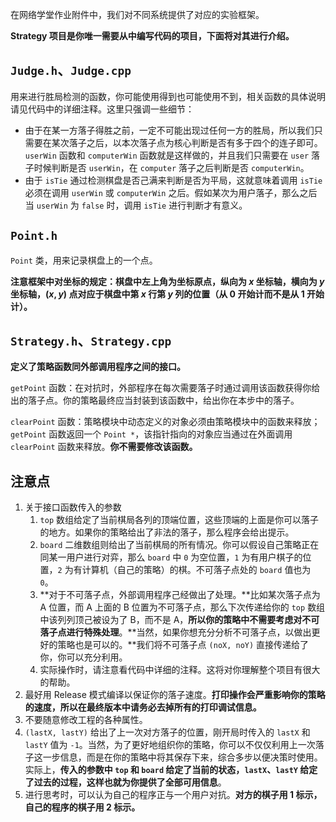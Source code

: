 在网络学堂作业附件中，我们对不同系统提供了对应的实验框架。

**Strategy 项目是你唯一需要从中编写代码的项目，下面将对其进行介绍。**

## `Judge.h`、`Judge.cpp`

用来进行胜局检测的函数，你可能使用得到也可能使用不到，相关函数的具体说明请见代码中的详细注释。这里只强调一些细节：

- 由于在某一方落子得胜之前，一定不可能出现过任何一方的胜局，所以我们只需要在某次落子之后，以本次落子点为核心判断是否有多于四个的连子即可。`userWin` 函数和 `computerWin` 函数就是这样做的，并且我们只需要在 `user` 落子时候判断是否 `userWin`，在 `computer` 落子之后判断是否 `computerWin`。
- 由于 `isTie` 通过检测棋盘是否己满来判断是否为平局，这就意味着调用 `isTie` 必须在调用 `userWin` 或 `computerWin` 之后。假如某次为用户落子，那么之后当 `userWin` 为 `false` 时，调用 `isTie` 进行判断才有意义。

## `Point.h`

`Point` 类，用来记录棋盘上的一个点。

**注意框架中对坐标的规定：棋盘中左上角为坐标原点，纵向为 $x$ 坐标轴，横向为 $y$ 坐标轴，$(x,y)$ 点对应于棋盘中第 $x$ 行第 $y$ 列的位置（从 $0$ 开始计而不是从 $1$ 开始计）。**

## `Strategy.h`、`Strategy.cpp`

**定义了策略函数同外部调用程序之间的接口。**

`getPoint` 函数：在对抗时，外部程序在每次需要落子时通过调用该函数获得你给出的落子点。你的策略最终应当封装到该函数中，给出你在本步中的落子。

`clearPoint` 函数：策略模块中动态定义的对象必须由策略模块中的函数来释放；`getPoint` 函数返回一个 `Point *`，该指针指向的对象应当通过在外面调用`clearPoint` 函数来释放。**你不需要修改该函数。**

## 注意点

1. 关于接口函数传入的参数
    1. `top` 数组给定了当前棋局各列的顶端位置，这些顶端的上面是你可以落子的地方。如果你的策略给出了非法的落子，那么程序会给出提示。
    2. `board` 二维数组则给出了当前棋局的所有情况。你可以假设自己策略正在同某一用户进行对弈，那么 `board` 中 `0` 为空位置，`1` 为有用户棋子的位置，`2` 为有计算机（自己的策略）的棋。不可落子点处的 `board` 值也为 `0`。
    3. **对于不可落子点，外部调用程序己经做出了处理。**比如某次落子点为 A 位置，而 A 上面的 B 位置为不可落子点，那么下次传递给你的 `top` 数组中该列列顶己被设为了 B，而不是 A，**所以你的策略中不需要考虑对不可落子点进行特殊处理**。**当然，如果你想充分分析不可落子点，以做出更好的策略也是可以的。**我们将不可落子点 `(noX, noY)` 直接传递给了你，你可以充分利用。
    4. 实际操作时，请注意看代码中详细的注释。这将对你理解整个项目有很大的帮助。
3. 最好用 Release 模式编译以保证你的落子速度。**打印操作会严重影响你的策略的速度，所以在最终版本中请务必去掉所有的打印调试信息。**
4. 不要随意修改工程的各种属性。
5. `(lastX, lastY)` 给出了上一次对方落子的位置，刚开局时传入的 `lastX` 和 `lastY` 值为 `-1`。当然，为了更好地组织你的策略，你可以不仅仅利用上一次落子这一步信息，而是在你的策略中将其保存下来，综合多步以便决策时使用。实际上，**传入的参数中 `top` 和 `board` 给定了当前的状态，`lastX`、`lastY` 给定了过去的过程，这样也就为你提供了全部可用信息**。
6. 进行思考时，可以认为自己的程序正与一个用户对抗。**对方的棋子用 1 标示，自己的程序的棋子用 2 标示。**
